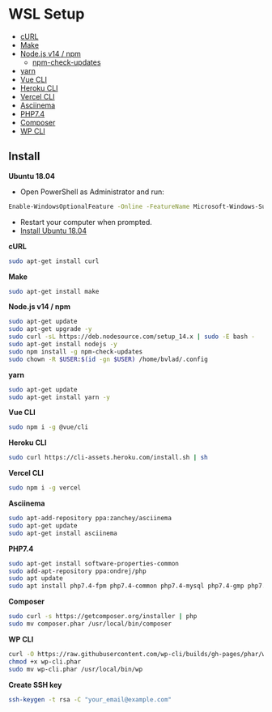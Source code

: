 # WSL Setup

* [cURL](https://curl.haxx.se/)
* [Make](https://www.gnu.org/software/make/manual/make.html)
* [Node.js v14 / npm](https://nodejs.org/)
    * [npm-check-updates](https://www.npmjs.com/package/npm-check-updates)
* [yarn](https://yarnpkg.com/)
* [Vue CLI](https://cli.vuejs.org/)
* [Heroku CLI](https://heroku.com/)
* [Vercel CLI](https://vercel.com/)
* [Asciinema](https://asciinema.org/)
* [PHP7.4](https://www.php.net/)
* [Composer](https://getcomposer.org/)
* [WP CLI](https://wp-cli.org/) 

## Install
**Ubuntu 18.04**
* Open PowerShell as Administrator and run:
```bash
Enable-WindowsOptionalFeature -Online -FeatureName Microsoft-Windows-Subsystem-Linux
```
* Restart your computer when prompted.
* [Install Ubuntu 18.04](https://www.microsoft.com/store/apps/9N9TNGVNDL3Q)


**cURL**
```bash
sudo apt-get install curl
```

**Make**
```bash
sudo apt-get install make
```

**Node.js v14 / npm**
```bash
sudo apt-get update
sudo apt-get upgrade -y
sudo curl -sL https://deb.nodesource.com/setup_14.x | sudo -E bash -
sudo apt-get install nodejs -y
sudo npm install -g npm-check-updates
sudo chown -R $USER:$(id -gn $USER) /home/bvlad/.config
```

**yarn**
```bash
sudo apt-get update
sudo apt-get install yarn -y
```

**Vue CLI**
```bash
sudo npm i -g @vue/cli
```

**Heroku CLI**
```bash
sudo curl https://cli-assets.heroku.com/install.sh | sh
```

**Vercel CLI**
```bash
sudo npm i -g vercel
```

**Asciinema**
```bash
sudo apt-add-repository ppa:zanchey/asciinema
sudo apt-get update
sudo apt-get install asciinema
```
**PHP7.4**
```bash
sudo apt-get install software-properties-common
sudo add-apt-repository ppa:ondrej/php
sudo apt update
sudo apt install php7.4-fpm php7.4-common php7.4-mysql php7.4-gmp php7.4-curl php7.4-intl php7.4-mbstring php7.4-xmlrpc php7.4-gd php7.4-xml php7.4-cli php7.4-zip php7.4-sqlite3
```

**Composer**
```bash
sudo curl -s https://getcomposer.org/installer | php
sudo mv composer.phar /usr/local/bin/composer
```

**WP CLI**
```bash
curl -O https://raw.githubusercontent.com/wp-cli/builds/gh-pages/phar/wp-cli.phar
chmod +x wp-cli.phar
sudo mv wp-cli.phar /usr/local/bin/wp
```

**Create SSH key**
```bash
ssh-keygen -t rsa -C "your_email@example.com"
```
